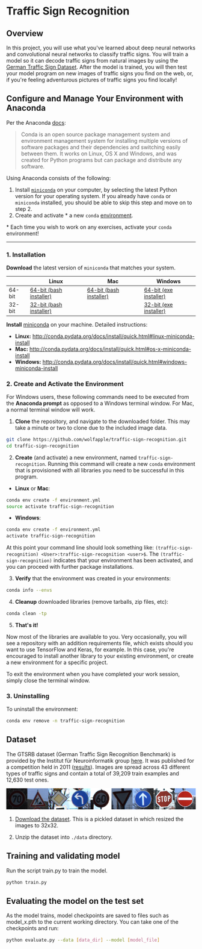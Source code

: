# Traffic Sign Recognition

## Overview

In this project, you will use what you've learned about deep neural networks and convolutional neural networks to classify traffic signs. You will train a model so it can decode traffic signs from natural images by using the [German Traffic Sign Dataset](http://benchmark.ini.rub.de/?section=gtsrb&subsection=dataset). After the model is trained, you will then test your model program on new images of traffic signs you find on the web, or, if you're feeling adventurous pictures of traffic signs you find locally!

## Configure and Manage Your Environment with Anaconda

Per the Anaconda [docs](http://conda.pydata.org/docs):

> Conda is an open source package management system and environment management system 
for installing multiple versions of software packages and their dependencies and 
switching easily between them. It works on Linux, OS X and Windows, and was created 
for Python programs but can package and distribute any software.

Using Anaconda consists of the following:

1. Install [`miniconda`](http://conda.pydata.org/miniconda.html) on your computer, by selecting the latest Python version for your operating system. If you already have `conda` or `miniconda` installed, you should be able to skip this step and move on to step 2.
2. Create and activate * a new `conda` [environment](http://conda.pydata.org/docs/using/envs.html).

\* Each time you wish to work on any exercises, activate your `conda` environment!

---

### 1. Installation

**Download** the latest version of `miniconda` that matches your system.

|        | Linux | Mac | Windows | 
|--------|-------|-----|---------|
| 64-bit | [64-bit (bash installer)][lin64] | [64-bit (bash installer)][mac64] | [64-bit (exe installer)][win64]
| 32-bit | [32-bit (bash installer)][lin32] |  | [32-bit (exe installer)][win32]

[win64]: https://repo.continuum.io/miniconda/Miniconda3-latest-Windows-x86_64.exe
[win32]: https://repo.continuum.io/miniconda/Miniconda3-latest-Windows-x86.exe
[mac64]: https://repo.continuum.io/miniconda/Miniconda3-latest-MacOSX-x86_64.sh
[lin64]: https://repo.continuum.io/miniconda/Miniconda3-latest-Linux-x86_64.sh
[lin32]: https://repo.continuum.io/miniconda/Miniconda3-latest-Linux-x86.sh

**Install** [miniconda](http://conda.pydata.org/miniconda.html) on your machine. Detailed instructions:

- **Linux:** http://conda.pydata.org/docs/install/quick.html#linux-miniconda-install
- **Mac:** http://conda.pydata.org/docs/install/quick.html#os-x-miniconda-install
- **Windows:** http://conda.pydata.org/docs/install/quick.html#windows-miniconda-install

### 2. Create and Activate the Environment

For Windows users, these following commands need to be executed from the **Anaconda prompt** as opposed to a Windows terminal window. For Mac, a normal terminal window will work. 

1. **Clone** the repository, and navigate to the downloaded folder. This may take a minute or two to clone due to the included image data.
  
  ```sh
  git clone https://github.com/wolfapple/traffic-sign-recognition.git
  cd traffic-sign-recognition
  ```

2. **Create** (and activate) a new environment, named `traffic-sign-recognition`. Running this command will create a new `conda` environment that is provisioned with all libraries you need to be successful in this program.
  
  - __Linux__ or __Mac__: 
  ```sh
  conda env create -f environment.yml
  source activate traffic-sign-recognition
  ```
  - __Windows__: 
  ```sh
  conda env create -f environment.yml
  activate traffic-sign-recognition
  ```
  
  At this point your command line should look something like: `(traffic-sign-recognition) <User>:traffic-sign-recognition <user>$`. The `(traffic-sign-recognition)` indicates that your environment has been activated, and you can proceed with further package installations.

3. **Verify** that the environment was created in your environments:  
  
  ```sh
  conda info --envs
  ```

4. **Cleanup** downloaded libraries (remove tarballs, zip files, etc):
  
  ```sh
  conda clean -tp
  ```

5. **That's it!**
  
  Now most of the libraries are available to you. Very occasionally, you will see a repository with an addition requirements file, which exists should you want to use TensorFlow and Keras, for example. In this case, you're encouraged to install another library to your existing environment, or create a new environment for a specific project.
  
  To exit the environment when you have completed your work session, simply close the terminal window.
  
### 3. Uninstalling

To uninstall the environment:

  ```sh
  conda env remove -n traffic-sign-recognition
  ```

## Dataset

The GTSRB dataset (German Traffic Sign Recognition Benchmark) is provided by the Institut für Neuroinformatik group [here](http://benchmark.ini.rub.de/?section=gtsrb&subsection=news). It was published for a competition held in 2011 ([results](http://benchmark.ini.rub.de/?section=gtsrb&subsection=results)). Images are spread across 43 different types of traffic signs and contain a total of 39,209 train examples and 12,630 test ones.

<p align="center"><img src="./images/traffic-signs.png" /></p>

1. [Download the dataset](https://s3-us-west-1.amazonaws.com/udacity-selfdrivingcar/traffic-signs-data.zip). This is a pickled dataset in which resized the images to 32x32.

2. Unzip the dataset into `./data` directory.

## Training and validating model

Run the script train.py to train the model.

  ```sh
  python train.py
  ```

## Evaluating the model on the test set

As the model trains, model checkpoints are saved to files such as model_x.pth to the current working directory. You can take one of the checkpoints and run:

  ```sh
  python evaluate.py --data [data_dir] --model [model_file]
  ```